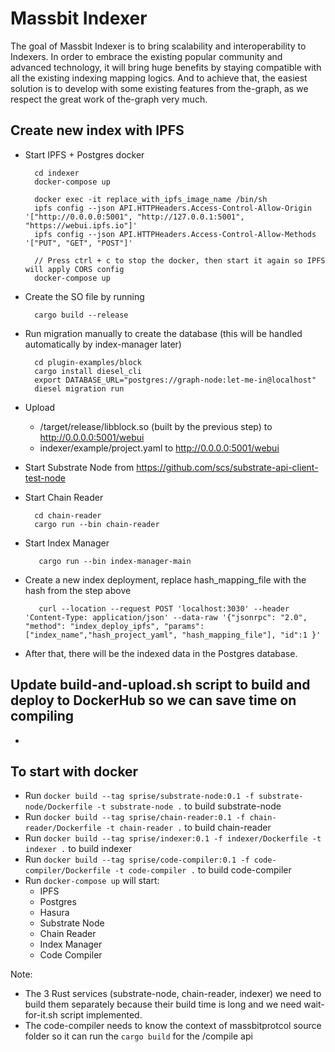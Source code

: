 # Massbit Indexer
The goal of Massbit Indexer is to bring scalability and interoperability to Indexers. 
In order to embrace the existing popular community and advanced technology, it will bring huge benefits by staying compatible with all the existing indexing mapping logics. 
And to achieve that, the easiest solution is to develop with some existing features from the-graph, as we respect the great work of the-graph very much.

## Create new index with IPFS
- Start IPFS + Postgres docker
  ```shell
    cd indexer 
    docker-compose up
  
    docker exec -it replace_with_ipfs_image_name /bin/sh
    ipfs config --json API.HTTPHeaders.Access-Control-Allow-Origin '["http://0.0.0.0:5001", "http://127.0.0.1:5001", "https://webui.ipfs.io"]'
    ipfs config --json API.HTTPHeaders.Access-Control-Allow-Methods '["PUT", "GET", "POST"]'
    
    // Press ctrl + c to stop the docker, then start it again so IPFS will apply CORS config
    docker-compose up
  ```
- Create the SO file by running 
  ```shell
    cargo build --release
  ```
  
- Run migration manually to create the database (this will be handled automatically by index-manager later)
  ```shell
    cd plugin-examples/block
    cargo install diesel_cli
    export DATABASE_URL="postgres://graph-node:let-me-in@localhost"
    diesel migration run
  ```
- Upload 
    - /target/release/libblock.so (built by the previous step) to http://0.0.0.0:5001/webui
    - indexer/example/project.yaml to http://0.0.0.0:5001/webui
- Start Substrate Node from https://github.com/scs/substrate-api-client-test-node
- Start Chain Reader 
  ```shell
    cd chain-reader
    cargo run --bin chain-reader 
  ```
  
- Start Index Manager
  ```
     cargo run --bin index-manager-main
  ```
- Create a new index deployment, replace hash_mapping_file with the hash from the step above
  ```http request
     curl --location --request POST 'localhost:3030' --header 'Content-Type: application/json' --data-raw '{"jsonrpc": "2.0", "method": "index_deploy_ipfs", "params": ["index_name","hash_project_yaml", "hash_mapping_file"], "id":1 }'
  ```
- After that, there will be the indexed data in the Postgres database.

## Update build-and-upload.sh script to build and deploy to DockerHub so we can save time on compiling 
- 

## To start with docker
- Run `docker build --tag sprise/substrate-node:0.1 -f substrate-node/Dockerfile -t substrate-node .` to build substrate-node
- Run `docker build --tag sprise/chain-reader:0.1 -f chain-reader/Dockerfile -t chain-reader .` to build chain-reader
- Run `docker build --tag sprise/indexer:0.1 -f indexer/Dockerfile -t indexer .` to build indexer
- Run `docker build --tag sprise/code-compiler:0.1 -f code-compiler/Dockerfile -t code-compiler .` to build code-compiler
- Run `docker-compose up` will start:
  - IPFS
  - Postgres
  - Hasura
  - Substrate Node
  - Chain Reader
  - Index Manager
  - Code Compiler

Note:
- The 3 Rust services (substrate-node, chain-reader, indexer) we need to build them separately because their build time is long and we need wait-for-it.sh script implemented.
- The code-compiler needs to know the context of massbitprotcol source folder so it can run the `cargo build` for the /compile api